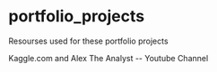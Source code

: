 # portfolio_projects

Resourses used for these portfolio projects

Kaggle.com
and
Alex The Analyst -- Youtube Channel
